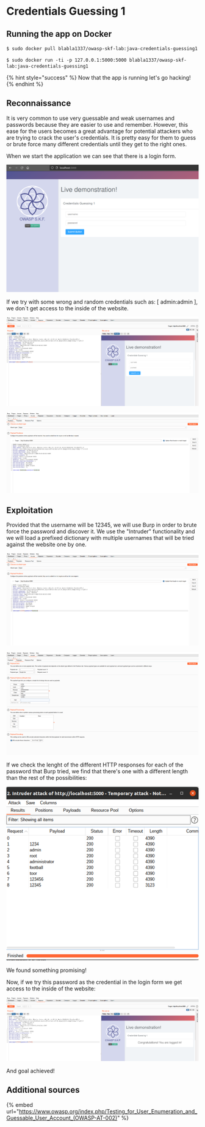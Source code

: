 # Credentials Guessing 1

## Running the app on Docker

```
$ sudo docker pull blabla1337/owasp-skf-lab:java-credentials-guessing1
```

```
$ sudo docker run -ti -p 127.0.0.1:5000:5000 blabla1337/owasp-skf-lab:java-credentials-guessing1
```

{% hint style="success" %}
Now that the app is running let's go hacking!
{% endhint %}

## Reconnaissance

It is very common to use very guessable and weak usernames and passwords because they are easier to use and remember.
However, this ease for the users becomes a great advantage for potential attackers who are trying to crack the user's credentials.
It is pretty easy for them to guess or brute force many different credentials until they get to the right ones.

When we start the application we can see that there is a login form.

![](../../.gitbook/assets/java/credentials-guessing-1/1.png)

If we try with some wrong and random credentials such as: [ admin:admin ], we don`t get access to the inside of the website.

![](../../.gitbook/assets/java/credentials-guessing-1/2.png)

![](../../.gitbook/assets/java/credentials-guessing-1/3.png)

## Exploitation

Provided that the username will be 12345, we will use Burp in order to brute force the password and discover it.
We use the "Intruder" functionality and we will load a prefixed dictionary with multiple usernames that will be tried against the website one by one.

![](../../.gitbook/assets/java/credentials-guessing-1/4.png)

![](../../.gitbook/assets/java/credentials-guessing-1/5.png)

If we check the lenght of the different HTTP responses for each of the password that Burp tried, we find that there's one with a different length than
the rest of the possibilities:

![](../../.gitbook/assets/java/credentials-guessing-1/6.png)

We found something promising!

Now, if we try this password as the credential in the login form we get access to the inside of the website:

![](../../.gitbook/assets/java/credentials-guessing-1/7.png)

And goal achieved!

## Additional sources

{% embed url="https://www.owasp.org/index.php/Testing_for_User_Enumeration_and_Guessable_User_Account_(OWASP-AT-002)" %}
